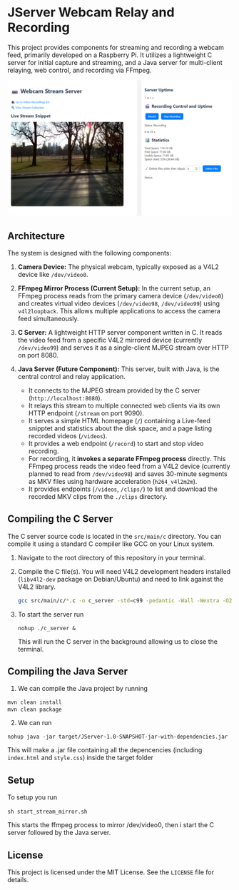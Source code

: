 # JServer Webcam Relay and Recording

This project provides components for streaming and recording a webcam feed, primarily developed on a Raspberry Pi. It utilizes a lightweight C server for initial capture and streaming, and a Java server for multi-client relaying, web control, and recording via FFmpeg.

![Image Screenshot](screenshots/ss1.png)

## Architecture

The system is designed with the following components:

1.  **Camera Device:** The physical webcam, typically exposed as a V4L2 device like `/dev/video0`.

2.  **FFmpeg Mirror Process (Current Setup):** In the current setup, an FFmpeg process reads from the primary camera device (`/dev/video0`) and creates virtual video devices (`/dev/video98`, `/dev/video99`) using `v4l2loopback`. This allows multiple applications to access the camera feed simultaneously.

3.  **C Server:** A lightweight HTTP server component written in C. It reads the video feed from a specific V4L2 mirrored device (currently `/dev/video99`) and serves it as a single-client MJPEG stream over HTTP on port 8080.

4.  **Java Server (Future Component):** This server, built with Java, is the central control and relay application.
    * It connects to the MJPEG stream provided by the C server (`http://localhost:8080`).
    * It relays this stream to multiple connected web clients via its own HTTP endpoint (`/stream` on port 9090).
    * It serves a simple HTML homepage (`/`) containing a Live-feed snipptet and statistics about the disk space, and a page listing recorded videos (`/videos`).
    * It provides a web endpoint (`/record`) to start and stop video recording.
    * For recording, it **invokes a separate FFmpeg process** directly. This FFmpeg process reads the video feed from a V4L2 device (currently planned to read from `/dev/video98`) and saves 30-minute segments as MKV files using hardware acceleration (`h264_v4l2m2m`).
    * It provides endpoints (`/videos`, `/clips/`) to list and download the recorded MKV clips from the `./clips` directory.
    
## Compiling the C Server

The C server source code is located in the `src/main/c` directory. You can compile it using a standard C compiler like GCC on your Linux system.

1.  Navigate to the root directory of this repository in your terminal.
2.  Compile the C file(s). You will need V4L2 development headers installed (`libv4l2-dev` package on Debian/Ubuntu) and need to link against the V4L2 library.

    ```bash
    gcc src/main/c/*.c -o c_server -std=c99 -pedantic -Wall -Wextra -O2 -lv4l2
    ```
3. To start the server run

   ```
   nohup ./c_server &
   ```
   This will run the C server in the background allowing us to close the terminal.

## Compiling the Java Server

1. We can compile the Java project by running

```
mvn clean install
mvn clean package
```

2. We can run

```
nohup java -jar target/JServer-1.0-SNAPSHOT-jar-with-dependencies.jar
```

This will make a .jar file containing all the depencencies (including `index.html` and `style.css`) inside the target folder

## Setup

To setup you run

```sh start_stream_mirror.sh```

This starts the ffmpeg process to mirror /dev/video0, then i start the C server followed by the Java server.

## License

This project is licensed under the MIT License. See the `LICENSE` file for details.

